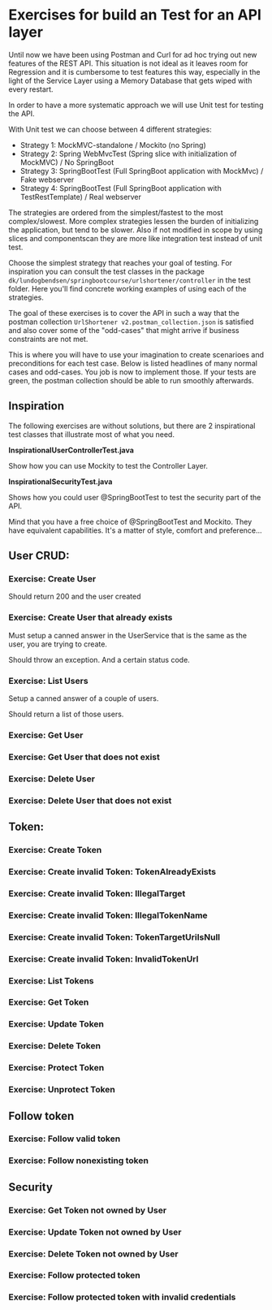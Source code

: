 # Exercises for build an Test for an API layer

Until now we have been using Postman and Curl for ad hoc trying out new features of the REST API. 
This situation is not ideal as it leaves room for Regression and it is cumbersome to test features this way,
especially in the light of the Service Layer using a Memory Database that gets wiped with every restart.

In order to have a more systematic approach we will use Unit test for testing the API.

With Unit test we can choose between 4 different strategies:
- Strategy 1: MockMVC-standalone / Mockito (no Spring)
- Strategy 2: Spring WebMvcTest (Spring slice with initialization of MockMVC) / No SpringBoot
- Strategy 3: SpringBootTest (Full SpringBoot application with MockMvc) / Fake webserver
- Strategy 4: SpringBootTest (Full SpringBoot application with TestRestTemplate) / Real webserver

The strategies are ordered from the simplest/fastest to the most complex/slowest. More complex strategies lessen the 
burden of initializing the application, but tend to be slower. Also if not modified in scope by using slices and componentscan 
they are more like integration test instead of unit test.

Choose the simplest strategy that reaches your goal of testing. For inspiration you can consult the test classes in the
package `dk/lundogbendsen/springbootcourse/urlshortener/controller` in the test folder. Here you'll find concrete working
examples of using each of the strategies.

The goal of these exercises is to cover the API in such a way that the postman collection `UrlShortener v2.postman_collection.json`
is satisfied and also cover some of the "odd-cases" that might arrive if business constraints are not met.

This is where you will have to use your imagination to create scenarioes and preconditions for each test case. Below 
is listed headlines of many normal cases and odd-cases. You job is now to implement those. If your tests are green, 
the postman collection should be able to run smoothly afterwards.


## Inspiration

The following exercises are without solutions, but there are 2 inspirational test classes that illustrate most of what 
you need.

**InspirationalUserControllerTest.java**

Show how you can use Mockity to test the Controller Layer.

**InspirationalSecurityTest.java** 

Shows how you could user @SpringBootTest to test the security part of the API.

Mind that you have a free choice of @SpringBootTest and Mockito. They have equivalent capabilities. It's a matter of
style, comfort and preference...



## User CRUD:

### Exercise: Create User

Should return 200 and the user created

### Exercise: Create User that already exists

Must setup a canned answer in the UserService that is the same as the user, you are trying to create.

Should throw an exception. And a certain status code.

### Exercise: List Users

Setup a canned answer of a couple of users. 

Should return a list of those users.

### Exercise: Get User


### Exercise: Get User that does not exist
### Exercise: Delete User
### Exercise: Delete User that does not exist


## Token:

### Exercise: Create Token
### Exercise: Create invalid Token: TokenAlreadyExists
### Exercise: Create invalid Token: IllegalTarget
### Exercise: Create invalid Token: IllegalTokenName
### Exercise: Create invalid Token: TokenTargetUriIsNull
### Exercise: Create invalid Token: InvalidTokenUrl
### Exercise: List Tokens
### Exercise: Get Token
### Exercise: Update Token
### Exercise: Delete Token
### Exercise: Protect Token
### Exercise: Unprotect Token

## Follow token
### Exercise: Follow valid token
### Exercise: Follow nonexisting token
                                                                     
## Security
### Exercise: Get Token not owned by User
### Exercise: Update Token not owned by User
### Exercise: Delete Token not owned by User
### Exercise: Follow protected token
### Exercise: Follow protected token with invalid credentials
